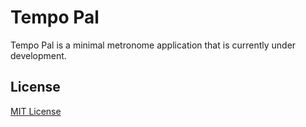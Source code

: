 # Tempo Pal

Tempo Pal is a minimal metronome application that is currently under development.

## License

[MIT License](https://github.com/iozsaygi/tempo-pal/blob/main/LICENSE)
